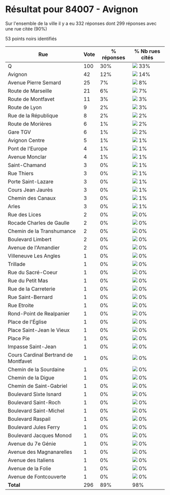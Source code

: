 # Résultat pour 84007 - Avignon

Sur l'ensemble de la ville il y a eu 332 réponses dont 299 réponses avec une rue citée (90%)

53 points noirs identifiés

| Rue | Vote | % réponses | % Nb rues cités|
|-----|------|------------|----------------|
| Q | 100 | 30% | <img src="../../img/bar_33.gif" />&nbsp;33%|
| Avignon | 42 | 12% | <img src="../../img/bar_14.gif" />&nbsp;14%|
| Avenue Pierre Semard | 25 | 7% | <img src="../../img/bar_8.gif" />&nbsp;8%|
| Route de Marseille | 21 | 6% | <img src="../../img/bar_7.gif" />&nbsp;7%|
| Route de Montfavet | 11 | 3% | <img src="../../img/bar_3.gif" />&nbsp;3%|
| Route de Lyon | 9 | 2% | <img src="../../img/bar_3.gif" />&nbsp;3%|
| Rue de la République | 8 | 2% | <img src="../../img/bar_2.gif" />&nbsp;2%|
| Route de Morières | 6 | 1% | <img src="../../img/bar_2.gif" />&nbsp;2%|
| Gare TGV | 6 | 1% | <img src="../../img/bar_2.gif" />&nbsp;2%|
| Avignon Centre | 5 | 1% | <img src="../../img/bar_1.gif" />&nbsp;1%|
| Pont de l'Europe | 4 | 1% | <img src="../../img/bar_1.gif" />&nbsp;1%|
| Avenue Monclar | 4 | 1% | <img src="../../img/bar_1.gif" />&nbsp;1%|
| Saint-Chamand | 3 | 0% | <img src="../../img/bar_1.gif" />&nbsp;1%|
| Rue Thiers | 3 | 0% | <img src="../../img/bar_1.gif" />&nbsp;1%|
| Porte Saint-Lazare | 3 | 0% | <img src="../../img/bar_1.gif" />&nbsp;1%|
| Cours Jean Jaurès | 3 | 0% | <img src="../../img/bar_1.gif" />&nbsp;1%|
| Chemin des Canaux | 3 | 0% | <img src="../../img/bar_1.gif" />&nbsp;1%|
| Arles | 3 | 0% | <img src="../../img/bar_1.gif" />&nbsp;1%|
| Rue des Lices | 2 | 0% | <img src="../../img/bar_0.gif" />&nbsp;0%|
| Rocade Charles de Gaulle | 2 | 0% | <img src="../../img/bar_0.gif" />&nbsp;0%|
| Chemin de la Transhumance | 2 | 0% | <img src="../../img/bar_0.gif" />&nbsp;0%|
| Boulevard Limbert | 2 | 0% | <img src="../../img/bar_0.gif" />&nbsp;0%|
| Avenue de l'Amandier | 2 | 0% | <img src="../../img/bar_0.gif" />&nbsp;0%|
| Villeneuve Les Angles | 1 | 0% | <img src="../../img/bar_0.gif" />&nbsp;0%|
| Trillade | 1 | 0% | <img src="../../img/bar_0.gif" />&nbsp;0%|
| Rue du Sacré-Coeur | 1 | 0% | <img src="../../img/bar_0.gif" />&nbsp;0%|
| Rue du Petit Mas | 1 | 0% | <img src="../../img/bar_0.gif" />&nbsp;0%|
| Rue de la Carreterie | 1 | 0% | <img src="../../img/bar_0.gif" />&nbsp;0%|
| Rue Saint-Bernard | 1 | 0% | <img src="../../img/bar_0.gif" />&nbsp;0%|
| Rue Etroite | 1 | 0% | <img src="../../img/bar_0.gif" />&nbsp;0%|
| Rond-Point de Realpanier | 1 | 0% | <img src="../../img/bar_0.gif" />&nbsp;0%|
| Place de l'Église | 1 | 0% | <img src="../../img/bar_0.gif" />&nbsp;0%|
| Place Saint-Jean le Vieux | 1 | 0% | <img src="../../img/bar_0.gif" />&nbsp;0%|
| Place Pie | 1 | 0% | <img src="../../img/bar_0.gif" />&nbsp;0%|
| Impasse Saint-Jean | 1 | 0% | <img src="../../img/bar_0.gif" />&nbsp;0%|
| Cours Cardinal Bertrand de Montfavet | 1 | 0% | <img src="../../img/bar_0.gif" />&nbsp;0%|
| Chemin de la Sourdaine | 1 | 0% | <img src="../../img/bar_0.gif" />&nbsp;0%|
| Chemin de la Digue | 1 | 0% | <img src="../../img/bar_0.gif" />&nbsp;0%|
| Chemin de Saint-Gabriel | 1 | 0% | <img src="../../img/bar_0.gif" />&nbsp;0%|
| Boulevard Sixte Isnard | 1 | 0% | <img src="../../img/bar_0.gif" />&nbsp;0%|
| Boulevard Saint-Roch | 1 | 0% | <img src="../../img/bar_0.gif" />&nbsp;0%|
| Boulevard Saint-Michel | 1 | 0% | <img src="../../img/bar_0.gif" />&nbsp;0%|
| Boulevard Raspail | 1 | 0% | <img src="../../img/bar_0.gif" />&nbsp;0%|
| Boulevard Jules Ferry | 1 | 0% | <img src="../../img/bar_0.gif" />&nbsp;0%|
| Boulevard Jacques Monod | 1 | 0% | <img src="../../img/bar_0.gif" />&nbsp;0%|
| Avenue du 7e Génie | 1 | 0% | <img src="../../img/bar_0.gif" />&nbsp;0%|
| Avenue des Magnanarelles | 1 | 0% | <img src="../../img/bar_0.gif" />&nbsp;0%|
| Avenue des Italiens | 1 | 0% | <img src="../../img/bar_0.gif" />&nbsp;0%|
| Avenue de la Folie | 1 | 0% | <img src="../../img/bar_0.gif" />&nbsp;0%|
| Avenue de Fontcouverte | 1 | 0% | <img src="../../img/bar_0.gif" />&nbsp;0%|
| **Total** | 296 | 89% | 98%|
